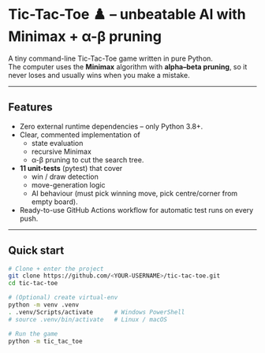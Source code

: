 # Tic-Tac-Toe ♟️ – unbeatable AI with Minimax + α-β pruning


A tiny command-line Tic-Tac-Toe game written in pure Python.  
The computer uses the **Minimax** algorithm with **alpha–beta pruning**, so it never loses and usually wins when you make a mistake.

---

## Features

* Zero external runtime dependencies – only Python 3.8+.
* Clear, commented implementation of
  * state evaluation
  * recursive Minimax
  * α-β pruning to cut the search tree.
* **11 unit-tests** (pytest) that cover
  * win / draw detection  
  * move-generation logic  
  * AI behaviour (must pick winning move, pick centre/corner from empty board).
* Ready-to-use GitHub Actions workflow for automatic test runs on every push.

---

## Quick start

```bash
# Clone + enter the project
git clone https://github.com/<YOUR-USERNAME>/tic-tac-toe.git
cd tic-tac-toe

# (Optional) create virtual-env
python -m venv .venv
. .venv/Scripts/activate      # Windows PowerShell
# source .venv/bin/activate   # Linux / macOS

# Run the game
python -m tic_tac_toe
